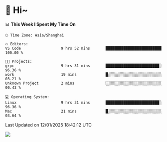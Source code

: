 # 👋 Hi~

<!--START_SECTION:waka-->
📊 **This Week I Spent My Time On** 

```text
🕑︎ Time Zone: Asia/Shanghai

🔥 Editors: 
VS Code                  9 hrs 52 mins       █████████████████████████   100.00 % 

🐱‍💻 Projects: 
grpc                     9 hrs 31 mins       ████████████████████████░   96.36 % 
work                     19 mins             █░░░░░░░░░░░░░░░░░░░░░░░░   03.21 % 
Unknown Project          2 mins              ░░░░░░░░░░░░░░░░░░░░░░░░░   00.43 % 

💻 Operating System: 
Linux                    9 hrs 31 mins       ████████████████████████░   96.36 % 
Mac                      21 mins             █░░░░░░░░░░░░░░░░░░░░░░░░   03.64 % 
```


 Last Updated on 12/01/2025 18:42:12 UTC
<!--END_SECTION:waka-->

![](https://komarev.com/ghpvc/?username=lvdongyi&label=Profile%20views&color=0e75b6&style=flat)

<!---
lvdongyi/lvdongyi is a ✨ special ✨ repository because its `README.md` (this file) appears on your GitHub profile.
You can click the Preview link to take a look at your changes.
--->
